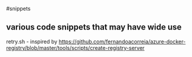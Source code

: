 #snippets

## various code snippets that may have wide use


retry.sh - inspired by https://github.com/fernandoacorreia/azure-docker-registry/blob/master/tools/scripts/create-registry-server


